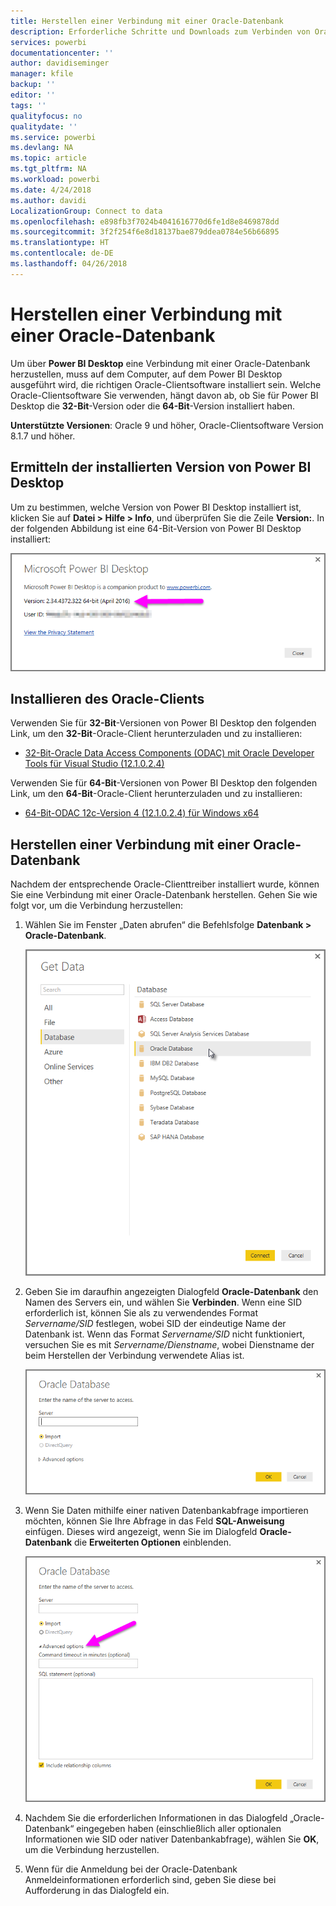 ```yaml
---
title: Herstellen einer Verbindung mit einer Oracle-Datenbank
description: Erforderliche Schritte und Downloads zum Verbinden von Oracle mit Power BI Desktop
services: powerbi
documentationcenter: ''
author: davidiseminger
manager: kfile
backup: ''
editor: ''
tags: ''
qualityfocus: no
qualitydate: ''
ms.service: powerbi
ms.devlang: NA
ms.topic: article
ms.tgt_pltfrm: NA
ms.workload: powerbi
ms.date: 4/24/2018
ms.author: davidi
LocalizationGroup: Connect to data
ms.openlocfilehash: e898fb3f7024b4041616770d6fe1d8e8469878dd
ms.sourcegitcommit: 3f2f254f6e8d18137bae879ddea0784e56b66895
ms.translationtype: HT
ms.contentlocale: de-DE
ms.lasthandoff: 04/26/2018
---
```

# <a name="connect-to-an-oracle-database"></a>Herstellen einer Verbindung mit einer Oracle-Datenbank
Um über **Power BI Desktop** eine Verbindung mit einer Oracle-Datenbank herzustellen, muss auf dem Computer, auf dem Power BI Desktop ausgeführt wird, die richtigen Oracle-Clientsoftware installiert sein. Welche Oracle-Clientsoftware Sie verwenden, hängt davon ab, ob Sie für Power BI Desktop die **32-Bit**-Version oder die **64-Bit**-Version installiert haben.

**Unterstützte Versionen**: Oracle 9 und höher, Oracle-Clientsoftware Version 8.1.7 und höher.

## <a name="determining-which-version-of-power-bi-desktop-is-installed"></a>Ermitteln der installierten Version von Power BI Desktop
Um zu bestimmen, welche Version von Power BI Desktop installiert ist, klicken Sie auf **Datei > Hilfe > Info**, und überprüfen Sie die Zeile **Version:**. In der folgenden Abbildung ist eine 64-Bit-Version von Power BI Desktop installiert:

![](media/desktop-connect-oracle-database/connect-oracle-database_1.png)

## <a name="installing-the-oracle-client"></a>Installieren des Oracle-Clients
Verwenden Sie für **32-Bit**-Versionen von Power BI Desktop den folgenden Link, um den **32-Bit**-Oracle-Client herunterzuladen und zu installieren:

* [32-Bit-Oracle Data Access Components (ODAC) mit Oracle Developer Tools für Visual Studio (12.1.0.2.4)](http://www.oracle.com/technetwork/topics/dotnet/utilsoft-086879.html)

Verwenden Sie für **64-Bit**-Versionen von Power BI Desktop den folgenden Link, um den **64-Bit**-Oracle-Client herunterzuladen und zu installieren:

* [64-Bit-ODAC 12c-Version 4 (12.1.0.2.4) für Windows x64](http://www.oracle.com/technetwork/database/windows/downloads/index-090165.html)

## <a name="connect-to-an-oracle-database"></a>Herstellen einer Verbindung mit einer Oracle-Datenbank
Nachdem der entsprechende Oracle-Clienttreiber installiert wurde, können Sie eine Verbindung mit einer Oracle-Datenbank herstellen. Gehen Sie wie folgt vor, um die Verbindung herzustellen:

1. Wählen Sie im Fenster „Daten abrufen“ die Befehlsfolge **Datenbank > Oracle-Datenbank**.
   
   ![](media/desktop-connect-oracle-database/connect-oracle-database_2.png)
2. Geben Sie im daraufhin angezeigten Dialogfeld **Oracle-Datenbank** den Namen des Servers ein, und wählen Sie **Verbinden**. Wenn eine SID erforderlich ist, können Sie als zu verwendendes Format *Servername/SID* festlegen, wobei SID der eindeutige Name der Datenbank ist. Wenn das Format *Servername/SID* nicht funktioniert, versuchen Sie es mit *Servername/Dienstname*, wobei Dienstname der beim Herstellen der Verbindung verwendete Alias ist.
   
   ![](media/desktop-connect-oracle-database/connect-oracle-database_3.png)
3. Wenn Sie Daten mithilfe einer nativen Datenbankabfrage importieren möchten, können Sie Ihre Abfrage in das Feld **SQL-Anweisung** einfügen. Dieses wird angezeigt, wenn Sie im Dialogfeld **Oracle-Datenbank** die **Erweiterten Optionen** einblenden.
   
   ![](media/desktop-connect-oracle-database/connect-oracle-database_4.png)
4. Nachdem Sie die erforderlichen Informationen in das Dialogfeld „Oracle-Datenbank“ eingegeben haben (einschließlich aller optionalen Informationen wie SID oder nativer Datenbankabfrage), wählen Sie **OK**, um die Verbindung herzustellen.
5. Wenn für die Anmeldung bei der Oracle-Datenbank Anmeldeinformationen erforderlich sind, geben Sie diese bei Aufforderung in das Dialogfeld ein.

